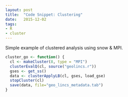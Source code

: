 ```yaml
---
layout: post
title:  "Code Snippet: Clustering"
date:   2015-12-02
tags:
- R
- cluster
---
```


Simple example of clustered analysis using snow & MPI.

```R
cluster_go <- function() {
  cl <- makeCluster(8, type = "MPI")  
  clusterEvalQ(cl, source("geolincs.r"))
  gses <- get_ss()
  data <- clusterApplyLB(cl, gses, load_gse)
  stopCluster(cl)
  save(data, file="geo_lincs_metadata.tab")
}
```

